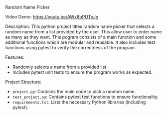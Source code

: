 Random Name Picker

Video Demo: https://youtu.be/AWx8bPUToJg

Description:
    This python project titles random name picker that selects a random name from a list provided by the user. This allow user to enter name as many as they want. This pogram consists of a main function and some additional functions which are modular and reusable. It also includes test functions using pytest to verify the correctness of the program.

Features:
- Randomly selects a name from a provided list.
- Includes pytest unit tests to ensure the program works as expected.

Project Structure:
- `project.py`: Contains the main code to pick a random name.
- `test_project.py`: Contains pytest test functions to ensure functionality.
- `requirements.txt`: Lists the necessary Python libraries (including pytest).

